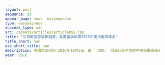 ```yaml
---
layout: post
sequence: 83
appear_page: news  easymaycase
type: easymaynews
success_type: nan
src: /assets/articles/article091.jpg
title: "引领美国留学新趋势，易美留学出席2016中美投融资峰会"
title_short: nan
use_short_title: nan
description: 美国东部时间 2016年10月2日，由「 燎原」 创业社交主办的中美投融资峰会暨初创展览会在波士顿的国际展览中心正式闭幕。本届峰会上，来自中美投融资圈的上百位创业精英及超过1500位创投圈人士云集波士顿，
year: 2016
---
```


